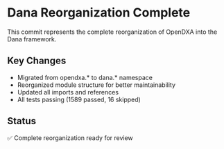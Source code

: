 # Dana Reorganization Complete

This commit represents the complete reorganization of OpenDXA into the Dana framework.

## Key Changes
- Migrated from opendxa.* to dana.* namespace
- Reorganized module structure for better maintainability
- Updated all imports and references
- All tests passing (1589 passed, 16 skipped)

## Status
✅ Complete reorganization ready for review
